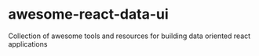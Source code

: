 # awesome-react-data-ui
Collection of awesome tools and resources for building data oriented react applications
